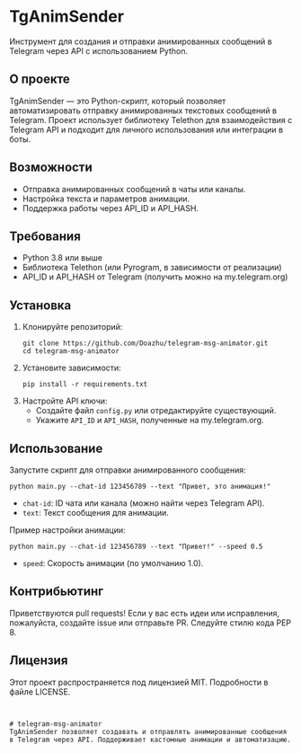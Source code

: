 


# TgAnimSender
Инструмент для создания и отправки анимированных сообщений в Telegram через API с использованием Python.

## О проекте
TgAnimSender — это Python-скрипт, который позволяет автоматизировать отправку анимированных текстовых сообщений в Telegram. Проект использует библиотеку Telethon для взаимодействия с Telegram API и подходит для личного использования или интеграции в боты.

## Возможности
- Отправка анимированных сообщений в чаты или каналы.
- Настройка текста и параметров анимации.
- Поддержка работы через API_ID и API_HASH.

## Требования
- Python 3.8 или выше
- Библиотека Telethon (или Pyrogram, в зависимости от реализации)
- API_ID и API_HASH от Telegram (получить можно на my.telegram.org)

## Установка
1. Клонируйте репозиторий:
   ```
   git clone https://github.com/Doazhu/telegram-msg-animator.git
   cd telegram-msg-animator
   ```
2. Установите зависимости:
   ```
   pip install -r requirements.txt
   ```
3. Настройте API ключи:
   - Создайте файл `config.py` или отредактируйте существующий.
   - Укажите `API_ID` и `API_HASH`, полученные на my.telegram.org.

## Использование
Запустите скрипт для отправки анимированного сообщения:
```
python main.py --chat-id 123456789 --text "Привет, это анимация!"
```
- `chat-id`: ID чата или канала (можно найти через Telegram API).
- `text`: Текст сообщения для анимации.

Пример настройки анимации:
```
python main.py --chat-id 123456789 --text "Привет!" --speed 0.5
```
- `speed`: Скорость анимации (по умолчанию 1.0).

## Контрибьютинг
Приветствуются pull requests! Если у вас есть идеи или исправления, пожалуйста, создайте issue или отправьте PR. Следуйте стилю кода PEP 8.

## Лицензия
Этот проект распространяется под лицензией MIT. Подробности в файле LICENSE.
```


# telegram-msg-animator
TgAnimSender позволяет создавать и отправлять анимированные сообщения в Telegram через API. Поддерживает кастомные анимации и автоматизацию.
